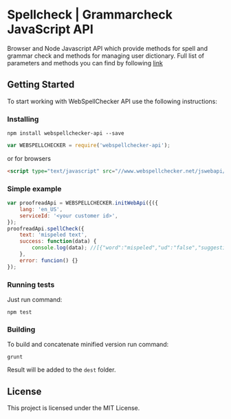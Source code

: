 # Spellcheck | Grammarcheck JavaScript API

Browser and Node Javascript API which provide methods for spell and grammar check and methods for managing user dictionary. Full list of parameters and methods you can find by following 
<a target="_blank" href="http://dev.webspellchecker.net/api/webapi/WEBSPELLCHECKER.html#.initWebApi">link</a>

## Getting Started

To start working with WebSpellChecker API use the following instructions:

### Installing

```
npm install webspellchecker-api --save
```

```javascript
var WEBSPELLCHECKER = require('webspellchecker-api');
```
or for browsers
```html
<script type="text/javascript" src="//www.webspellchecker.net/jswebapi/webspellchecker-api.js"></script>
```

### Simple example
```javascript
var proofreadApi = WEBSPELLCHECKER.initWebApi({({
    lang: 'en_US',
    serviceId: '<your customer id>',
});
proofreadApi.spellCheck({
    text: 'mispeled text',
    success: function(data) {
        console.log(data); //[{"word":"mispeled","ud":"false","suggestions":["misspelled","dispelled","morseled","misdeed","impelled","misapplied","misdeeds","misfiled","misspelt","airspeed","chiseled","misruled","misspell","misspend","tinseled"]}]
    },
    error: funcion() {}
});
```

### Running tests

Just run command:
```
npm test
```

### Building
To build and concatenate minified version run command:

```
grunt
```
Result will be added to the `dest` folder.

## License

This project is licensed under the MIT License.
